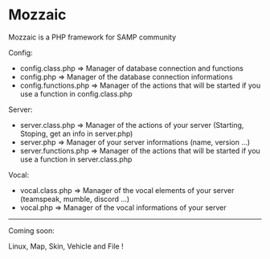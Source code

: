 # Mozzaic
Mozzaic is a PHP framework for SAMP community

Config:
  - config.class.php => Manager of database connection and functions
  - config.php => Manager of the database connection informations
  - config.functions.php => Manager of the actions that will be started if you use a function in config.class.php

Server:
  - server.class.php => Manager of the actions of your server (Starting, Stoping, get an info in server.php)
  - server.php => Manager of your server informations (name, version ...)
  - server.functions.php => Manager of the actions that will be started if you use a function in server.class.php

Vocal:
  - vocal.class.php => Manager of the vocal elements of your server (teamspeak, mumble, discord ...)
  - vocal.php => Manager of the vocal informations of your server

----------------------------------------------

Coming soon:

Linux, Map, Skin, Vehicle and File !
